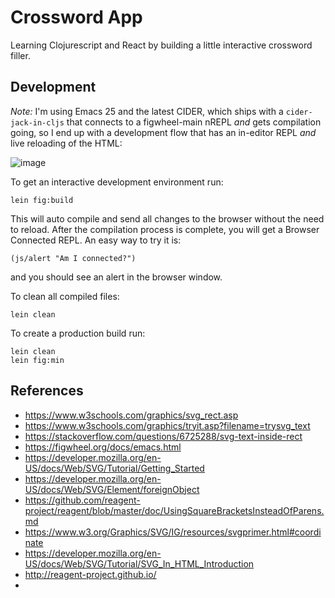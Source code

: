# Crossword App

Learning Clojurescript and React by building a little interactive crossword filler.


## Development

*Note:* I'm using Emacs 25 and the latest CIDER, which ships with a `cider-jack-in-cljs` that connects to a figwheel-main nREPL _and_ gets compilation going, so I end up with a development flow that has an in-editor REPL _and_ live reloading of the HTML:

![image](https://user-images.githubusercontent.com/82133/47980743-072eef00-e097-11e8-9bc9-a021d9cf61b4.png)


To get an interactive development environment run:

    lein fig:build

This will auto compile and send all changes to the browser without the
need to reload. After the compilation process is complete, you will
get a Browser Connected REPL. An easy way to try it is:

    (js/alert "Am I connected?")

and you should see an alert in the browser window.

To clean all compiled files:

	lein clean

To create a production build run:

	lein clean
	lein fig:min


## References

* https://www.w3schools.com/graphics/svg_rect.asp
* https://www.w3schools.com/graphics/tryit.asp?filename=trysvg_text
* https://stackoverflow.com/questions/6725288/svg-text-inside-rect
* https://figwheel.org/docs/emacs.html
* https://developer.mozilla.org/en-US/docs/Web/SVG/Tutorial/Getting_Started
* https://developer.mozilla.org/en-US/docs/Web/SVG/Element/foreignObject
* https://github.com/reagent-project/reagent/blob/master/doc/UsingSquareBracketsInsteadOfParens.md
* https://www.w3.org/Graphics/SVG/IG/resources/svgprimer.html#coordinate
* https://developer.mozilla.org/en-US/docs/Web/SVG/Tutorial/SVG_In_HTML_Introduction
* http://reagent-project.github.io/
* 

